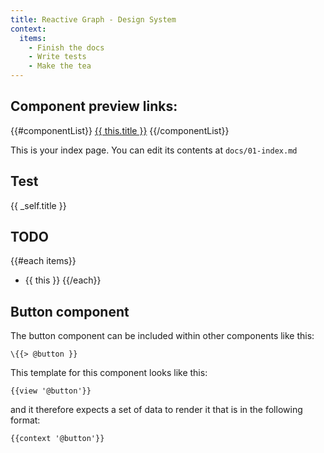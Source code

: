 ```yaml
---
title: Reactive Graph - Design System
context:
  items:
    - Finish the docs
    - Write tests
    - Make the tea
---
```


## Component preview links:

{{#componentList}}
<a href="{{path '/components/preview/{{ this.handle }}' }}">{{ this.title }}</a>
{{/componentList}}


This is your index page. You can edit its contents at `docs/01-index.md`

## Test
{{ _self.title }}

## TODO

{{#each items}}
* {{ this }}
  {{/each}}

## Button component

The button component can be included within other components like this:

```
\{{> @button }}
```

This template for this component looks like this:

```
{{view '@button'}}
```

and it therefore expects a set of data to render it that is in the following format:

```
{{context '@button'}}
```
